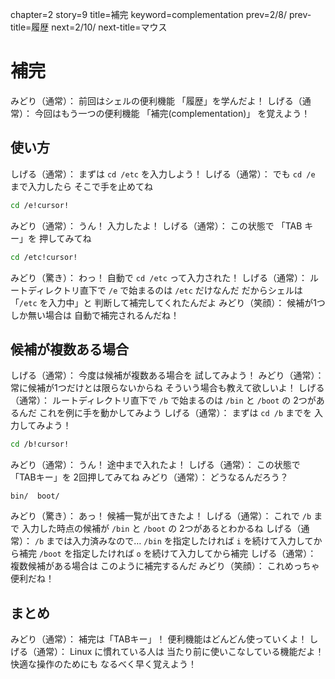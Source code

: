 chapter=2
story=9
title=補完
keyword=complementation
prev=2/8/
prev-title=履歴
next=2/10/
next-title=マウス

# 補完

みどり（通常）：
  前回はシェルの便利機能
  「履歴」を学んだよ！
しげる（通常）：
  今回はもう一つの便利機能
  「補完(complementation)」
  を覚えよう！

## 使い方

しげる（通常）：
  まずは `cd /etc` を入力しよう！
しげる（通常）：
  でも `cd /e` まで入力したら
  そこで手を止めてね

```bash
cd /e!cursor!
```

みどり（通常）：
  うん！
  入力したよ！
しげる（通常）：
  この状態で
  「TAB キー」を
  押してみてね

```bash
cd /etc!cursor!
```

みどり（驚き）：
  わっ！
  自動で `cd /etc` って入力された！
しげる（通常）：
  ルートディレクトリ直下で
  `/e` で始まるのは `/etc` だけなんだ
  だからシェルは「`/etc` を入力中」と
  判断して補完してくれたんだよ
みどり（笑顔）：
  候補が1つしか無い場合は
  自動で補完されるんだね！

## 候補が複数ある場合

しげる（通常）：
  今度は候補が複数ある場合を
  試してみよう！
みどり（通常）：
  常に候補が1つだけとは限らないからね
  そういう場合も教えて欲しいよ！
しげる（通常）：
  ルートディレクトリ直下で
  `/b` で始まるのは
  `/bin` と `/boot` の
  2つがあるんだ
  これを例に手を動かしてみよう
しげる（通常）：
  まずは `cd /b` までを
  入力してみよう！

```bash
cd /b!cursor!
```

みどり（通常）：
  うん！
  途中まで入れたよ！
しげる（通常）：
  この状態で
  「TABキー」を
  2回押してみてね
みどり（通常）：
  どうなるんだろう？

```console
bin/  boot/
```

みどり（驚き）：
  あっ！
  候補一覧が出てきたよ！
しげる（通常）：
  これで `/b` まで
  入力した時点の候補が
  `/bin` と `/boot` の
  2つがあるとわかるね
しげる（通常）：
  `/b` までは入力済みなので…
  `/bin` を指定したければ
  `i` を続けて入力してから補完
  `/boot` を指定したければ
  `o` を続けて入力してから補完
しげる（通常）：
  複数候補がある場合は
  このように補完するんだ
みどり（笑顔）：
  これめっちゃ便利だね！

## まとめ

みどり（通常）：
  補完は「TABキー」！
  便利機能はどんどん使っていくよ！
しげる（通常）：
  Linux に慣れている人は
  当たり前に使いこなしている機能だよ！
  快適な操作のためにも
  なるべく早く覚えよう！

